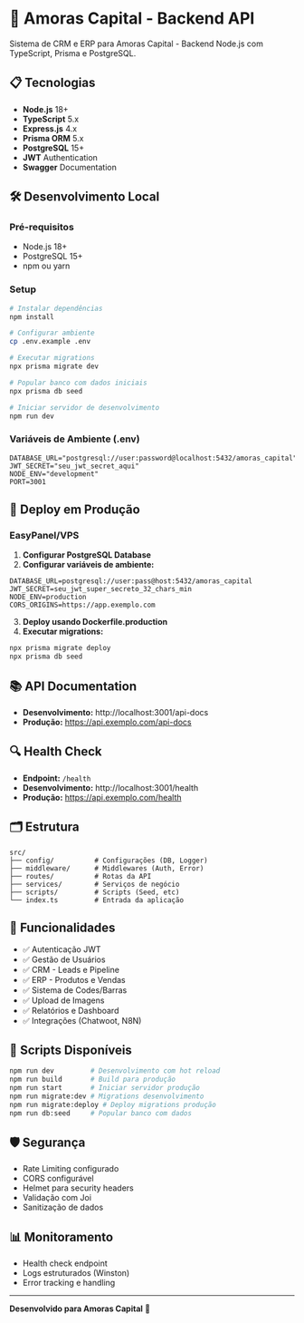 # 🚀 Amoras Capital - Backend API

Sistema de CRM e ERP para Amoras Capital - Backend Node.js com TypeScript, Prisma e PostgreSQL.

## 📋 Tecnologias

- **Node.js** 18+
- **TypeScript** 5.x
- **Express.js** 4.x
- **Prisma ORM** 5.x
- **PostgreSQL** 15+
- **JWT** Authentication
- **Swagger** Documentation

## 🛠️ Desenvolvimento Local

### Pré-requisitos
- Node.js 18+ 
- PostgreSQL 15+
- npm ou yarn

### Setup
```bash
# Instalar dependências
npm install

# Configurar ambiente
cp .env.example .env

# Executar migrations
npx prisma migrate dev

# Popular banco com dados iniciais
npx prisma db seed

# Iniciar servidor de desenvolvimento
npm run dev
```

### Variáveis de Ambiente (.env)
```env
DATABASE_URL="postgresql://user:password@localhost:5432/amoras_capital"
JWT_SECRET="seu_jwt_secret_aqui"
NODE_ENV="development"
PORT=3001
```

## 🚀 Deploy em Produção

### EasyPanel/VPS

1. **Configurar PostgreSQL Database**
2. **Configurar variáveis de ambiente:**
```env
DATABASE_URL=postgresql://user:pass@host:5432/amoras_capital
JWT_SECRET=seu_jwt_super_secreto_32_chars_min
NODE_ENV=production
CORS_ORIGINS=https://app.exemplo.com
```

3. **Deploy usando Dockerfile.production**
4. **Executar migrations:**
```bash
npx prisma migrate deploy
npx prisma db seed
```

## 📚 API Documentation

- **Desenvolvimento:** http://localhost:3001/api-docs
- **Produção:** https://api.exemplo.com/api-docs

## 🔍 Health Check

- **Endpoint:** `/health`
- **Desenvolvimento:** http://localhost:3001/health
- **Produção:** https://api.exemplo.com/health

## 🗂️ Estrutura

```
src/
├── config/          # Configurações (DB, Logger)
├── middleware/      # Middlewares (Auth, Error)
├── routes/          # Rotas da API
├── services/        # Serviços de negócio
├── scripts/         # Scripts (Seed, etc)
└── index.ts         # Entrada da aplicação
```

## 🔐 Funcionalidades

- ✅ Autenticação JWT
- ✅ Gestão de Usuários
- ✅ CRM - Leads e Pipeline
- ✅ ERP - Produtos e Vendas
- ✅ Sistema de Codes/Barras
- ✅ Upload de Imagens
- ✅ Relatórios e Dashboard
- ✅ Integrações (Chatwoot, N8N)

## 📝 Scripts Disponíveis

```bash
npm run dev         # Desenvolvimento com hot reload
npm run build       # Build para produção
npm run start       # Iniciar servidor produção
npm run migrate:dev # Migrations desenvolvimento
npm run migrate:deploy # Deploy migrations produção
npm run db:seed     # Popular banco com dados
```

## 🛡️ Segurança

- Rate Limiting configurado
- CORS configurável
- Helmet para security headers
- Validação com Joi
- Sanitização de dados

## 📊 Monitoramento

- Health check endpoint
- Logs estruturados (Winston)
- Error tracking e handling

---

**Desenvolvido para Amoras Capital** 🌸 
